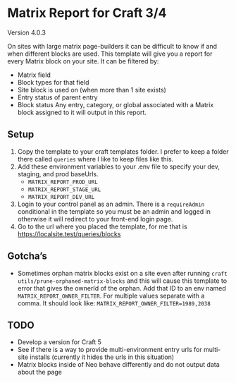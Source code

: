 # Matrix Report for Craft 3/4
Version 4.0.3

On sites with large matrix page-builders it can be difficult to know if and when different blocks are used. This template will give you a report for every Matrix block on your site. It can be filtered by:
- Matrix field
- Block types for that field
- Site block is used on (when more than 1 site exists)
- Entry status of parent entry
- Block status
Any entry, category, or global associated with a Matrix block assigned to it will output in this report.

## Setup
1. Copy the template to your craft templates folder. I prefer to keep a folder there called `queries` where I like to keep files like this.
2. Add these environment variables to your .env file to specify your dev, staging, and prod baseUrls.
    - `MATRIX_REPORT_PROD_URL`
    - `MATRIX_REPORT_STAGE_URL`
    - `MATRIX_REPORT_DEV_URL`
3. Login to your control panel as an admin. There is a `requireAdmin` conditional in the template so you must be an admin and logged in otherwise it will redirect to your front-end login page.
4. Go to the url where you placed the template, for me that is https://localsite.test/queries/blocks

## Gotcha’s
- Sometimes orphan matrix blocks exist on a site even after running `craft utils/prune-orphaned-matrix-blocks` and this will cause this template to error that gives the ownerId of the orphan. Add that ID to an env named `MATRIX_REPORT_OWNER_FILTER`. For multiple values separate with a comma. It should look like: `MATRIX_REPORT_OWNER_FILTER=1989,2038`

## TODO
- Develop a version for Craft 5
- See if there is a way to provide multi-environment entry urls for multi-site installs (currently it hides the urls in this situation)
- Matrix blocks inside of Neo behave differently and do not output data about the page
